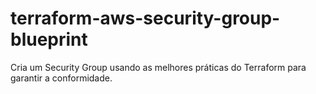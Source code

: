 # terraform-aws-security-group-blueprint
Cria um Security Group usando as melhores práticas do Terraform para garantir a conformidade.
